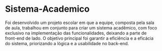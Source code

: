 # Sistema-Academico

Foi desenvolvido um projeto escolar em que a equipe, composta pela sala de aula, trabalhou em conjunto para criar um sistema acadêmico, com foco exclusivo na implementação das funcionalidades, deixando a parte de front-end de lado. O objetivo principal foi garantir a eficiência e a eficácia do sistema, priorizando a lógica e a usabilidade no back-end.
